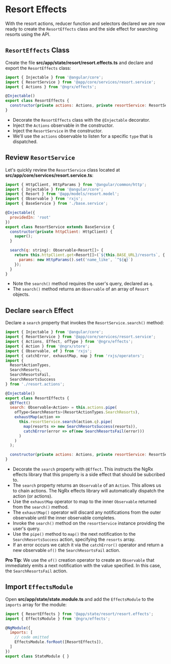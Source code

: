 # Resort Effects

With the resort actions, reducer function and selectors declared we are now ready to create the `ResortEffects` class and the side effect for searching resorts using the API.

## `ResortEffects` Class

Create the file **src/app/state/resort/resort.effects.ts** and declare and export the `ResortEffects` class:

```javascript
import { Injectable } from '@angular/core';
import { ResortService } from '@app/core/services/resort.service';
import { Actions } from '@ngrx/effects';

@Injectable()
export class ResortEffects {
  constructor(private actions: Actions, private resortService: ResortService) {}
}
```

* Decorate the `ResortEffects` class with the `@Injectable` decorator.
* Inject the `Actions` observable in the constructor.
* Inject the `ResortService` in the constructor.
* We'll use the `actions` observable to listen for a specific `type` that is dispatched.

## Review `ResortService`

Let's quickly review the `ResortService` class located at **src/app/core/services/resort.service.ts**:

```javascript
import { HttpClient, HttpParams } from '@angular/common/http';
import { Injectable } from '@angular/core';
import { Resort } from '@app/models/resort.model';
import { Observable } from 'rxjs';
import { BaseService } from './base.service';

@Injectable({
  providedIn: 'root'
})
export class ResortService extends BaseService {
  constructor(private httpClient: HttpClient) {
    super();
  }

  search(q: string): Observable<Resort[]> {
    return this.httpClient.get<Resort[]>(`${this.BASE_URL}/resorts`, {
      params: new HttpParams().set('name_like', `^${q}`)
    });
  }
}
```

* Note the `search()` method requires the user's query, declared as `q`.
* The `search()` method returns an `Observable` of an array of `Resort` objects.

## Declare `search` Effect

Declare a `search` property that invokes the `ResortService.search()` method:

```javascript
import { Injectable } from '@angular/core';
import { ResortService } from '@app/core/services/resort.service';
import { Actions, Effect, ofType } from '@ngrx/effects';
import { Action } from '@ngrx/store';
import { Observable, of } from 'rxjs';
import { catchError, exhaustMap, map } from 'rxjs/operators';
import {
  ResortActionTypes,
  SearchResorts,
  SearchResortsFail,
  SearchResortsSuccess
} from './resort.actions';

@Injectable()
export class ResortEffects {
  @Effect()
  search: Observable<Action> = this.actions.pipe(
    ofType<SearchResorts>(ResortActionTypes.SearchResorts),
    exhaustMap(action =>
      this.resortService.search(action.q).pipe(
        map(resorts => new SearchResortsSuccess(resorts)),
        catchError(error => of(new SearchResortsFail(error)))
      )
    )
  );

  constructor(private actions: Actions, private resortService: ResortService) {}
}
```

* Decorate the `search` property with `@Effect`. This instructs the NgRx effects library that this property is a side effect that should be subcribed to.
* The `search` property returns an `Observable` of an `Action`. This allows us to chain actions. The NgRx effects library will automatically dispatch the action (or actions).
* Use the `exhaustMap` operator to map to the inner `Observable` returned from the `search()` method. 
* The `exhaustMap()` operator will discard any notifications from the outer observable until the inner observable completes.
* Invoke the `search()` method on the `resortService` instance providing the user's query.
* Use the `pipe()` method to `map()` the next notification to the `SearchResortsSuccess` action, specifying the `resorts` array.
* If an error occurs we catch it via the `catchError()` operator and return a new observable `of()` the `SearchResortsFail` action.

**Pro Tip**: We use the `of()` creation operator to create an `Observable` that immediately emits a next notification with the value specified.
In this case, the `SearchResortsFail` action.

## Import `EffectsModule`

Open **src/app/state/state.module.ts** and add the `EffectsModule` to the `imports` array for the module:

```javascript
import { ResortEffects } from '@app/state/resort/resort.effects';
import { EffectsModule } from '@ngrx/effects';

@NgModule({
  imports: [
    // code omitted
    EffectsModule.forRoot([ResortEffects]),
  ]
})
export class StateModule { }
```